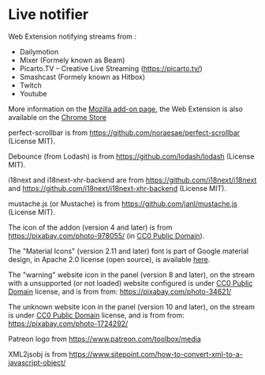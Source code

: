 # Live notifier
Web Extension notifying streams from&nbsp;:
* Dailymotion
* Mixer (Formely known as Beam)
* Picarto.TV – Creative Live Streaming (https://picarto.tv/)
* Smashcast (Formely known as Hitbox)
* Twitch
* Youtube

More information on the [Mozilla add-on page](https://addons.mozilla.org/fr/firefox/addon/live-notifier/), the Web Extension is also available on the [Chrome Store](https://chrome.google.com/webstore/detail/live-notifier/dfepdpabjeepgmiaapoppelpadpcbnmf)

perfect-scrollbar is from https://github.com/noraesae/perfect-scrollbar (License MIT).

Debounce (from Lodash) is from https://github.com/lodash/lodash (License MIT).

i18next and i18next-xhr-backend are from https://github.com/i18next/i18next and https://github.com/i18next/i18next-xhr-backend (License MIT).

mustache.js (or Mustache) is from https://github.com/janl/mustache.js (License MIT).

The icon of the addon (version 4 and later) is from https://pixabay.com/photo-978055/ (in [CC0 Public Domain](https://pixabay.com/fr/service/terms/#usage)).

The "Material Icons" (version 2.11 and later) font is part of Google material design, in Apache 2.0 license (open source), is available [here](https://google.github.io/material-design-icons/).

The "warning" website icon in the panel (version 8 and later), on the stream with a unsupported (or not loaded) website configured is under [CC0 Public Domain](https://pixabay.com/fr/service/terms/#usage) license, and is from from: https://pixabay.com/photo-34621/

The unknown website icon in the panel (version 10 and later), on the stream is under [CC0 Public Domain](https://pixabay.com/fr/service/terms/#usage) license, and is from from: https://pixabay.com/photo-1724292/

Patreon logo from https://www.patreon.com/toolbox/media

XML2jsobj is from https://www.sitepoint.com/how-to-convert-xml-to-a-javascript-object/
